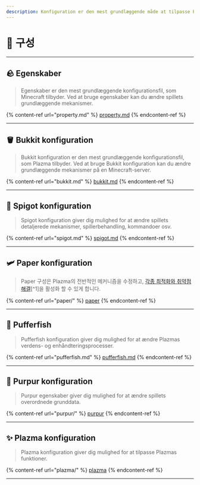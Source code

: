 ```yaml
---
description: Konfiguration er den mest grundlæggende måde at tilpasse Plazma på.
---
```


# 🧾 구성

***

## 🪨 Egenskaber <a href="#id-1" id="id-1"></a>

> Egenskaber er den mest grundlæggende konfigurationsfil, som Minecraft tilbyder. Ved at bruge egenskaber kan du ændre spillets grundlæggende mekanismer.

{% content-ref url="property.md" %}
[property.md](property.md)
{% endcontent-ref %}

***

## 🪣 Bukkit konfiguration <a href="#id-2" id="id-2"></a>

> Bukkit konfiguration er den mest grundlæggende konfigurationsfil, som Plazma tilbyder. Ved at bruge Bukkit konfiguration kan du ændre grundlæggende mekanismer på en Minecraft-server.

{% content-ref url="bukkit.md" %}
[bukkit.md](bukkit.md)
{% endcontent-ref %}

***

## 🚰 Spigot konfiguration <a href="#id-3" id="id-3"></a>

> Spigot konfiguration giver dig mulighed for at ændre spillets detaljerede mekanismer, spillerbehandling, kommandoer osv.

{% content-ref url="spigot.md" %}
[spigot.md](spigot.md)
{% endcontent-ref %}

***

## 🛩️ Paper konfiguration <a href="#id-4" id="id-4"></a>

> Paper 구성은 Plazma의 전반적인 메커니즘을 수정하고, [각종 최적화와 취약점 해결](./#user-content-fn-1)\[^1]을 활성화 할 수 있게 합니다.

{% content-ref url="paper/" %}
[paper](paper/)
{% endcontent-ref %}

***

## 🐡 Pufferfish <a href="#id-6" id="id-6"></a>

> Pufferfish konfiguration giver dig mulighed for at ændre Plazmas verdens- og enhåndteringsprocesser.

{% content-ref url="pufferfish.md" %}
[pufferfish.md](pufferfish.md)
{% endcontent-ref %}

***

## 🦑 Purpur konfiguration <a href="#id-7" id="id-7"></a>

> Purpur egenskaber giver dig mulighed for at ændre spillets overordnede grunddata.

{% content-ref url="purpur/" %}
[purpur](purpur/)
{% endcontent-ref %}

***

## ✨ Plazma konfiguration <a href="#id-8" id="id-8"></a>

> Plazma konfiguration giver dig mulighed for at tilpasse Plazmas funktioner.

{% content-ref url="plazma/" %}
[plazma](plazma/)
{% endcontent-ref %}

***
